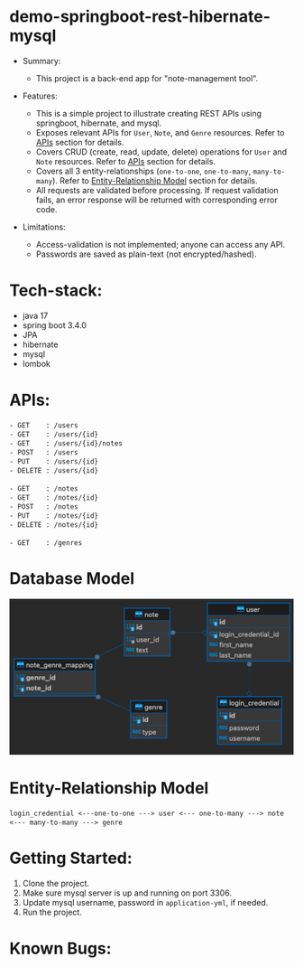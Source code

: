 # demo-springboot-rest-hibernate-mysql

- Summary:
    - This project is a back-end app for "note-management tool".
- Features:
    - This is a simple project to illustrate creating REST APIs using springboot, hibernate, and mysql.
    - Exposes relevant APIs for `User`, `Note`, and  `Genre` resources. Refer to [APIs](#apis) section for details.
    - Covers CRUD (create, read, update, delete) operations for `User` and `Note` resources. Refer to [APIs](#apis) section for details.
    - Covers all 3 entity-relationships (`one-to-one`, `one-to-many`, `many-to-many`). Refer
      to [Entity-Relationship Model](#entity-relationship-model) section for details.
    - All requests are validated before processing. If request validation fails, an error response will be returned with corresponding error code.

- Limitations:
    - Access-validation is not implemented; anyone can access any API.
    - Passwords are saved as plain-text (not encrypted/hashed).

# Tech-stack:

- java 17
- spring boot 3.4.0
- JPA
- hibernate
- mysql
- lombok

# APIs:

```
- GET    : /users
- GET    : /users/{id}
- GET    : /users/{id}/notes
- POST   : /users
- PUT    : /users/{id}
- DELETE : /users/{id}

- GET    : /notes
- GET    : /notes/{id}
- POST   : /notes 
- PUT    : /notes/{id}
- DELETE : /notes/{id} 

- GET    : /genres
```

# Database Model

<img title="a title" alt="Alt text" src="docs/er.png">

# Entity-Relationship Model

```
login_credential <---one-to-one ---> user <--- one-to-many ---> note <--- many-to-many ---> genre                                                 
```

# Getting Started:

1. Clone the project.
2. Make sure mysql server is up and running on port 3306.
3. Update mysql username, password in `application-yml`, if needed.
4. Run the project.

# Known Bugs:


